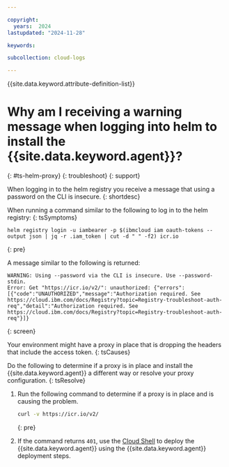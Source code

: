 ```yaml
---

copyright:
  years:  2024
lastupdated: "2024-11-28"

keywords:

subcollection: cloud-logs

---
```



{{site.data.keyword.attribute-definition-list}}

# Why am I receiving a warning message when logging into helm to install the {{site.data.keyword.agent}}?
{: #ts-helm-proxy}
{: troubleshoot}
{: support}

When logging in to the helm registry you receive a message that using a password on the CLI is insecure.
{: shortdesc}

When running a command similar to the following to log in to the helm registry:
{: tsSymptoms}

```text
helm registry login -u iambearer -p $(ibmcloud iam oauth-tokens --output json | jq -r .iam_token | cut -d " " -f2) icr.io
```
{: pre}

A message similar to the following is returned:

```text
WARNING: Using --password via the CLI is insecure. Use --password-stdin.
Error: Get "https://icr.io/v2/": unauthorized: {"errors":[{"code":"UNAUTHORIZED","message":"Authorization required. See https://cloud.ibm.com/docs/Registry?topic=Registry-troubleshoot-auth-req","detail":"Authorization required. See https://cloud.ibm.com/docs/Registry?topic=Registry-troubleshoot-auth-req"}]}
```
{: screen}

Your environment might have a proxy in place that is dropping the headers that include the access token.
{: tsCauses}

Do the following to determine if a proxy is in place and install the {{site.data.keyword.agent}} a different way or resolve your proxy configuration.
{: tsResolve}

1. Run the following command to determine if a proxy is in place and is causing the problem.

   ```sh
   curl -v https://icr.io/v2/
   ```
   {: pre}

2. If the command returns `401`, use the [Cloud Shell](/docs/cloud-shell) to deploy the {{site.data.keyword.agent}} using the {{site.data.keyword.agent}} deployment steps.
